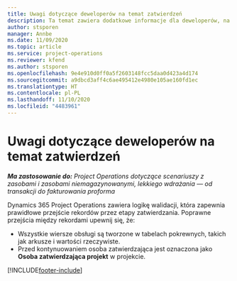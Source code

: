 ```yaml
---
title: Uwagi dotyczące deweloperów na temat zatwierdzeń
description: Ta temat zawiera dodatkowe informacje dla deweloperów, na temat pracy z zatwierdzaniem.
author: stsporen
manager: Annbe
ms.date: 11/09/2020
ms.topic: article
ms.service: project-operations
ms.reviewer: kfend
ms.author: stsporen
ms.openlocfilehash: 9e4e910d0ff0a5f2603148fcc5daa0d423a4d174
ms.sourcegitcommit: a9dbcd3aff4c6ae495412e4980e105ae160fd1ec
ms.translationtype: HT
ms.contentlocale: pl-PL
ms.lasthandoff: 11/10/2020
ms.locfileid: "4483961"
---
```

# <a name="developer-notes-for-approvals"></a>Uwagi dotyczące deweloperów na temat zatwierdzeń

_**Ma zastosowanie do:** Project Operations dotyczące scenariuszy z zasobami i zasobami niemagazynowanymi, lekkiego wdrażania — od transakcji do fakturowania proforma_

Dynamics 365 Project Operations zawiera logikę walidacji, która zapewnia prawidłowe przejście rekordów przez etapy zatwierdzania. Poprawne przejścia między rekordami upewnij się, że: 

  - Wszystkie wiersze obsługi są tworzone w tabelach pokrewnych, takich jak arkusze i wartości rzeczywiste.
  - Przed kontynuowaniem osoba zatwierdzająca jest oznaczona jako **Osoba zatwierdzająca projekt** w projekcie.


[!INCLUDE[footer-include](../includes/footer-banner.md)]